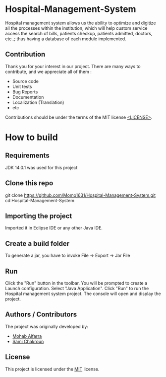 # Hospital-Management-System
Hospital management system allows us the ability to optimize and digitize all the processes within the institution, which will help custom service access the search of bills, patients checkup, patients admitted, doctors, etc..; thus having a database of each module implemented.

## Contribution

Thank you for your interest in our project. There are many ways to contribute,
and we appreciate all of them :

- Source code
- Unit tests
- Bug Reports
- Documentation
- Localization (Translation)
- etc

Contributions should be under the terms of the MIT license [&lt;LICENSE&gt;](LICENSE).

# How to build

## Requirements
JDK 14.0.1 was used for this project



## Clone this repo
git clone https://github.com/Momo1631/Hospital-Management-System.git cd Hospital-Management-System


## Importing the project
Imported it in Eclipse IDE or any other Java IDE.


## Create a build folder
To generate a jar, you have to invoke File -> Export -> Jar File


## Run
Click the "Run" button in the toolbar.
You will be prompted to create a Launch configuration. Select "Java Application".
Click "Run" to run the Hospital management system project. The console will open and display the project.


## Authors / Contributors

The project was originally developed by:

- [Mohab Alfarra](https://github.com/Momo1631)
- [Sami Chakroun](https://github.com/stuprog)

## License

This project is licensed under the [MIT](LICENSE) license.
